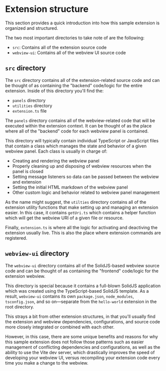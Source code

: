 # Extension structure

This section provides a quick introduction into how this sample extension is
organized and structured.

The two most important directories to take note of are the following:

-   `src`: Contains all of the extension source code
-   `webview-ui`: Contains all of the webview UI source code

## `src` directory

The `src` directory contains all of the extension-related source code and can be
thought of as containing the "backend" code/logic for the entire extension.
Inside of this directory you'll find the:

-   `panels` directory
-   `utilities` directory
-   `extension.ts` file

The `panels` directory contains all of the webview-related code that will be
executed within the extension context. It can be thought of as the place where
all of the "backend" code for each webview panel is contained.

This directory will typically contain individual TypeScript or JavaScript files
that contain a class which manages the state and behavior of a given webview
panel. Each class is usually in charge of:

-   Creating and rendering the webview panel
-   Properly cleaning up and disposing of webview resources when the panel is
    closed
-   Setting message listeners so data can be passed between the webview and
    extension
-   Setting the initial HTML markdown of the webview panel
-   Other custom logic and behavior related to webview panel management

As the name might suggest, the `utilties` directory contains all of the
extension utility functions that make setting up and managing an extension
easier. In this case, it contains `getUri.ts` which contains a helper function
which will get the webview URI of a given file or resource.

Finally, `extension.ts` is where all the logic for activating and deactiving the
extension usually live. This is also the place where extension commands are
registered.

## `webview-ui` directory

The `webview-ui` directory contains all of the SolidJS-based webview source code
and can be thought of as containing the "frontend" code/logic for the extension
webview.

This directory is special because it contains a full-blown SolidJS application
which was created using the TypeScript-based SolidJS template. As a result,
`webview-ui` contains its own `package.json`, `node_modules`, `tsconfig.json`,
and so on––separate from the `hello-world` extension in the root directory.

This strays a bit from other extension structures, in that you'll usually find
the extension and webview dependencies, configurations, and source code more
closely integrated or combined with each other.

However, in this case, there are some unique benefits and reasons for why this
sample extension does not follow those patterns such as easier management of
conflicting dependencies and configurations, as well as the ability to use the
Vite dev server, which drastically improves the speed of developing your webview
UI, versus recompiling your extension code every time you make a change to the
webview.
